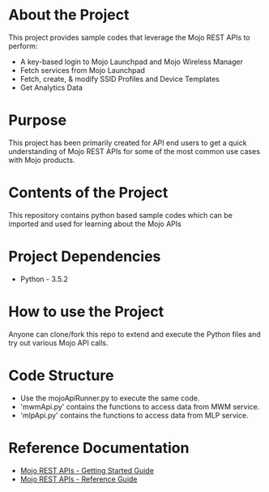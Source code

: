 # About the Project
This project provides sample codes that leverage the Mojo REST APIs to perform:
* A key-based login to Mojo Launchpad and Mojo Wireless Manager
* Fetch services from Mojo Launchpad
* Fetch, create, & modify SSID Profiles and Device Templates
* Get Analytics Data

# Purpose
This project has been primarily created for API end users to get a quick understanding of Mojo REST APIs for some of the most common use cases with Mojo products.

# Contents of the Project
This repository contains python based sample codes which can be imported and used for learning about the Mojo APIs

# Project Dependencies
* Python - 3.5.2

# How to use the Project
Anyone can clone/fork this repo to extend and execute the Python files and try out various Mojo API calls.

# Code Structure
* Use the mojoApiRunner.py to execute the same code.
* 'mwmApi.py' contains the functions to access data from MWM service.
* 'mlpApi.py' contains the functions to access data from MLP service.


# Reference Documentation
* [Mojo REST APIs - Getting Started Guide](https://support.mojonetworks.com/support/solutions/articles/9000124630-getting-started-with-mojo-rest-apis)
* [Mojo REST APIs - Reference Guide](http://prod.mojonetworks.com/WebAPI/source/)
